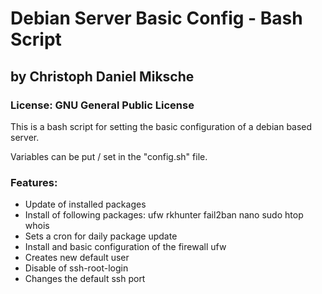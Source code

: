 # Debian Server Basic Config - Bash Script
## by Christoph Daniel Miksche
### License: GNU General Public License

This is a bash script for setting the basic configuration of a debian based server.

Variables can be put / set in the "config.sh" file.

### Features:
* Update of installed packages
* Install of following packages: ufw rkhunter fail2ban nano sudo htop whois
* Sets a cron for daily package update
* Install and basic configuration of the firewall ufw
* Creates new default user
* Disable of ssh-root-login
* Changes the default ssh port